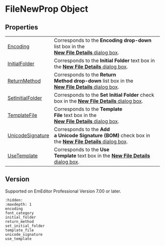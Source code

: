 # FileNewProp Object

## Properties

|     |     |
| --- | --- |
| [Encoding](encoding) | Corresponds to the **Encoding drop-down** list box in the <br> [**New File Details** dialog box](../../dlg/properties/file/new_details/index). |
| [InitialFolder](initial_folder) | Corresponds to the **Initial Folder** text box in the [**New File Details** dialog box](../../dlg/properties/file/new_details/index). |
| [ReturnMethod](return_method) | Corresponds to the **Return**<br>**Method drop-down** list box in the <br> [**New File Details** dialog box](../../dlg/properties/file/new_details/index). |
| [SetInitialFolder](set_initial_folder) | Corresponds to the **Set Initial Folder** check box in the [**New File Details** dialog box](../../dlg/properties/file/new_details/index). |
| [TemplateFile](template_file) | Corresponds to the **Template**<br>**File** text box in the <br> [**New File Details** dialog box](../../dlg/properties/file/new_details/index). |
| [UnicodeSignature](unicode_signature) | Corresponds to the **Add**<br>**a Unicode Signature (BOM)** check box in the [**New File Details** dialog box](../../dlg/properties/file/new_details/index). |
| [UseTemplate](use_template) | Corresponds to the **Use**<br>**Template** text box in the [**New File Details** dialog box](../../dlg/properties/file/new_details/index). |

## Version

Supported on EmEditor Professional Version 7.00 or later.


```{toctree}
:hidden:
:maxdepth: 1
encoding
font_category
initial_folder
return_method
set_initial_folder
template_file
unicode_signature
use_template
```
